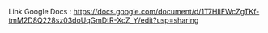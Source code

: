 Link Google Docs : https://docs.google.com/document/d/1T7HIiFWcZgTKf-tmM2D8Q228sz03doUqGmDtR-XcZ_Y/edit?usp=sharing